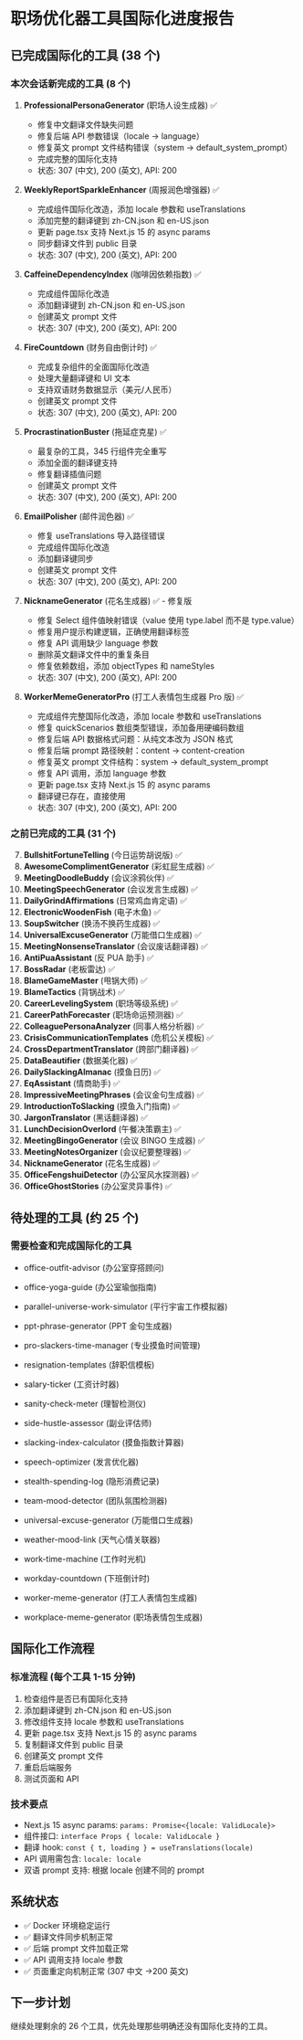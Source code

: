 # 职场优化器工具国际化进度报告

## 已完成国际化的工具 (38 个)

### 本次会话新完成的工具 (8 个)

1. **ProfessionalPersonaGenerator** (职场人设生成器) ✅

   - 修复中文翻译文件缺失问题
   - 修复后端 API 参数错误（locale → language）
   - 修复英文 prompt 文件结构错误（system → default_system_prompt）
   - 完成完整的国际化支持
   - 状态: 307 (中文), 200 (英文), API: 200

2. **WeeklyReportSparkleEnhancer** (周报润色增强器) ✅

   - 完成组件国际化改造，添加 locale 参数和 useTranslations
   - 添加完整的翻译键到 zh-CN.json 和 en-US.json
   - 更新 page.tsx 支持 Next.js 15 的 async params
   - 同步翻译文件到 public 目录
   - 状态: 307 (中文), 200 (英文), API: 200

3. **CaffeineDependencyIndex** (咖啡因依赖指数) ✅

   - 完成组件国际化改造
   - 添加翻译键到 zh-CN.json 和 en-US.json
   - 创建英文 prompt 文件
   - 状态: 307 (中文), 200 (英文), API: 200

4. **FireCountdown** (财务自由倒计时) ✅

   - 完成复杂组件的全面国际化改造
   - 处理大量翻译键和 UI 文本
   - 支持双语财务数据显示（美元/人民币）
   - 创建英文 prompt 文件
   - 状态: 307 (中文), 200 (英文), API: 200

5. **ProcrastinationBuster** (拖延症克星) ✅

   - 最复杂的工具，345 行组件完全重写
   - 添加全面的翻译键支持
   - 修复翻译插值问题
   - 创建英文 prompt 文件
   - 状态: 307 (中文), 200 (英文), API: 200

6. **EmailPolisher** (邮件润色器) ✅

   - 修复 useTranslations 导入路径错误
   - 完成组件国际化改造
   - 添加翻译键同步
   - 创建英文 prompt 文件
   - 状态: 307 (中文), 200 (英文), API: 200

7. **NicknameGenerator** (花名生成器) ✅ - 修复版

   - 修复 Select 组件值映射错误（value 使用 type.label 而不是 type.value）
   - 修复用户提示构建逻辑，正确使用翻译标签
   - 修复 API 调用缺少 language 参数
   - 删除英文翻译文件中的重复条目
   - 修复依赖数组，添加 objectTypes 和 nameStyles
   - 状态: 307 (中文), 200 (英文), API: 200

8. **WorkerMemeGeneratorPro** (打工人表情包生成器 Pro 版) ✅
   - 完成组件完整国际化改造，添加 locale 参数和 useTranslations
   - 修复 quickScenarios 数组类型错误，添加备用硬编码数组
   - 修复后端 API 数据格式问题：从纯文本改为 JSON 格式
   - 修复后端 prompt 路径映射：content → content-creation
   - 修复英文 prompt 文件结构：system → default_system_prompt
   - 修复 API 调用，添加 language 参数
   - 更新 page.tsx 支持 Next.js 15 的 async params
   - 翻译键已存在，直接使用
   - 状态: 307 (中文), 200 (英文), API: 200

### 之前已完成的工具 (31 个)

7. **BullshitFortuneTelling** (今日运势胡说版) ✅
8. **AwesomeComplimentGenerator** (彩虹屁生成器) ✅
9. **MeetingDoodleBuddy** (会议涂鸦伙伴) ✅
10. **MeetingSpeechGenerator** (会议发言生成器) ✅
11. **DailyGrindAffirmations** (日常鸡血肯定语) ✅
12. **ElectronicWoodenFish** (电子木鱼) ✅
13. **SoupSwitcher** (换汤不换药生成器) ✅
14. **UniversalExcuseGenerator** (万能借口生成器) ✅
15. **MeetingNonsenseTranslator** (会议废话翻译器) ✅
16. **AntiPuaAssistant** (反 PUA 助手) ✅
17. **BossRadar** (老板雷达) ✅
18. **BlameGameMaster** (甩锅大师) ✅
19. **BlameTactics** (背锅战术) ✅
20. **CareerLevelingSystem** (职场等级系统) ✅
21. **CareerPathForecaster** (职场命运预测器) ✅
22. **ColleaguePersonaAnalyzer** (同事人格分析器) ✅
23. **CrisisCommunicationTemplates** (危机公关模板) ✅
24. **CrossDepartmentTranslator** (跨部门翻译器) ✅
25. **DataBeautifier** (数据美化器) ✅
26. **DailySlackingAlmanac** (摸鱼日历) ✅
27. **EqAssistant** (情商助手) ✅
28. **ImpressiveMeetingPhrases** (会议金句生成器) ✅
29. **IntroductionToSlacking** (摸鱼入门指南) ✅
30. **JargonTranslator** (黑话翻译器) ✅
31. **LunchDecisionOverlord** (午餐决策霸主) ✅
32. **MeetingBingoGenerator** (会议 BINGO 生成器) ✅
33. **MeetingNotesOrganizer** (会议纪要整理器) ✅
34. **NicknameGenerator** (花名生成器) ✅
35. **OfficeFengshuiDetector** (办公室风水探测器) ✅
36. **OfficeGhostStories** (办公室灵异事件) ✅

## 待处理的工具 (约 25 个)

### 需要检查和完成国际化的工具

- office-outfit-advisor (办公室穿搭顾问)
- office-yoga-guide (办公室瑜伽指南)
- parallel-universe-work-simulator (平行宇宙工作模拟器)
- ppt-phrase-generator (PPT 金句生成器)
- pro-slackers-time-manager (专业摸鱼时间管理)

- resignation-templates (辞职信模板)
- salary-ticker (工资计时器)
- sanity-check-meter (理智检测仪)
- side-hustle-assessor (副业评估师)
- slacking-index-calculator (摸鱼指数计算器)
- speech-optimizer (发言优化器)
- stealth-spending-log (隐形消费记录)
- team-mood-detector (团队氛围检测器)
- universal-excuse-generator (万能借口生成器)
- weather-mood-link (天气心情关联器)

- work-time-machine (工作时光机)
- workday-countdown (下班倒计时)
- worker-meme-generator (打工人表情包生成器)

- workplace-meme-generator (职场表情包生成器)

## 国际化工作流程

### 标准流程 (每个工具 1-15 分钟)

1. 检查组件是否已有国际化支持
2. 添加翻译键到 zh-CN.json 和 en-US.json
3. 修改组件支持 locale 参数和 useTranslations
4. 更新 page.tsx 支持 Next.js 15 的 async params
5. 复制翻译文件到 public 目录
6. 创建英文 prompt 文件
7. 重启后端服务
8. 测试页面和 API

### 技术要点

- Next.js 15 async params: `params: Promise<{locale: ValidLocale}>`
- 组件接口: `interface Props { locale: ValidLocale }`
- 翻译 hook: `const { t, loading } = useTranslations(locale)`
- API 调用需包含: `locale: locale`
- 双语 prompt 支持: 根据 locale 创建不同的 prompt

## 系统状态

- ✅ Docker 环境稳定运行
- ✅ 翻译文件同步机制正常
- ✅ 后端 prompt 文件加载正常
- ✅ API 调用支持 locale 参数
- ✅ 页面重定向机制正常 (307 中文 →200 英文)

## 下一步计划

继续处理剩余的 26 个工具，优先处理那些明确还没有国际化支持的工具。
